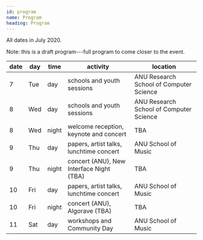 ```yaml
---
id: program
name: Program
heading: Program
---
```


All dates in July 2020.

Note: this is a draft program---full program to come closer to the event.

| date | day | time  | activity                                 | location                                |
|------|-----|-------|------------------------------------------|-----------------------------------------|
|    7 | Tue | day   | schools and youth sessions               | ANU Research School of Computer Science |
|    8 | Wed | day   | schools and youth sessions               | ANU Research School of Computer Science |
|    8 | Wed | night | welcome reception, keynote and concert   | TBA                                     |
|    9 | Thu | day   | papers, artist talks, lunchtime concert  | ANU School of Music                     |
|    9 | Thu | night | concert (ANU), New Interface Night (TBA) | TBA                                     |
|   10 | Fri | day   | papers, artist talks, lunchtime concert  | ANU School of Music                     |
|   10 | Fri | night | concert (ANU), Algorave (TBA)            | TBA                                     |
|   11 | Sat | day   | workshops and Community Day              | ANU School of Music                     |
